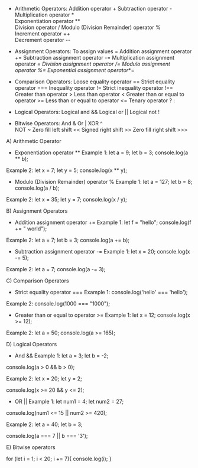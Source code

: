 <!-- Question 1. Symbols for each of the below Javascript operators; -->

- Arithmetic Operators:
    Addition operator +	
    Subtraction operator -	
    Multiplication operator *	
    Exponentiation operator **	
    Division operator /	
    Modulo (Division Remainder) operator %	
    Increment operator ++	
    Decrement operator --

- Assignment Operators:
    To assign values = 
    Addition assignment operator +=
    Subtraction assignment operator -=
    Multiplication assignment operator *=
    Division assignment operator /=
    Modulo assignment operator %=
    Exponential assignment operator**=

- Comparison Operators:
    Loose equality operator ==
    Strict equality operator ===
    Inequality operator !=
    Strict inequality operator !==
    Greater than operator >
    Less than operator <
    Greater than or equal to operator >=
    Less than or equal to operator <=
    Tenary operator ? :

- Logical Operators:
    Logical and &&
    Logical or ||
    Logical not !

- Bitwise Operators:
    And &
    Or |
    XOR  ^	
    NOT ~
    Zero fill left shift <<	
    Signed right shift   >>	
    Zero fill right shift >>>	


<!-- Question 2. For each JavaScript Operator, write 2 examples. -->

A) Arithmetic Operator

- Exponentiation operator **
Example 1:
  let a = 9;
  let b = 3;
console.log(a ** b); 
<!-- 729 -->

Example 2:
  let x = 7;
  let y = 5;
console.log(x ** y);
<!-- 16807 -->

- Modulo (Division Remainder) operator %
Example 1:
  let a = 127;
  let b = 8;
console.log(a / b); 
<!-- 15.875 -->

Example 2:
  let x = 35;
  let y = 7;
console.log(x / y);
<!-- 5 -->

B) Assignment Operators

- Addition assignment operator +=
Example 1:
   let f = "hello";
   console.log(f += " world");
   <!-- hello world -->

Example 2:
   let a = 7;
   let b = 3;
   console.log(a += b);
   <!-- 10 -->

- Subtraction assignment operator -=
Example 1:
   let x = 20;
   console.log(x -= 5);
   <!-- 15 -->

Example 2:
   let a = 7;
   console.log(a -= 3);
   <!-- 4 -->

C) Comparison Operators

- Strict equality operator ===
Example 1:
console.log('hello' === 'hello');
<!-- true -->

Example 2:
console.log(1000 === "1000");
<!-- false -->

-  Greater than or equal to operator >=
Example 1:
let x = 12;
console.log(x >= 12);
<!-- true -->

Example 2:
let a = 50;
console.log(a >= 165);
<!-- false -->

D) Logical Operators

- And && 
Example 1:
let a = 3;
let b = -2;

console.log(a > 0 && b > 0);
<!-- false -->

Example 2:
let x = 20;
let y = 2;

console.log(x >= 20 && y <= 2);
<!-- true -->

- OR ||
Example 1:
let num1 = 4;
let num2 = 27;

console.log(num1 <= 15 || num2 >= 420);
<!-- true -->

Example 2:
let a  = 40;
let b = 3;

console.log(a === 7 || b === '3');
<!-- false -->

E) Bitwise operators


<!-- Question 4 -->

for (let i = 1; i < 20; i += 7){
  console.log(i);
}
 <!-- i = 1, 8, 15 -->